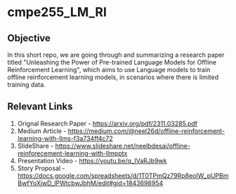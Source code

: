 # cmpe255_LM_RI
Objective
-
In this short repo, we are going through and summarizing a research paper titled "Unleashing the Power of Pre-trained Language Models for Offline Reinforcement Learning", which aims to use Language models to train offline reinforcement learning models, in scenarios where there is limited training data. 

Relevant Links
-
1. Orignal Research Paper - https://arxiv.org/pdf/2311.03285.pdf
2. Medium Article - https://medium.com/@neel26d/offline-reinforcement-learning-with-llms-f3a734ff4c72
3. SlideShare - https://www.slideshare.net/neelbdesai/offline-reinforecement-learning-with-llmpptx
4. Presentation Video - https://youtu.be/q_IVaRJb9wk  
5. Story Proposal - https://docs.google.com/spreadsheets/d/1T0TPmQz79Rp8eoIW_pUPBmBwfYoXjwD_lPWtcbwJbhM/edit#gid=1843698954

